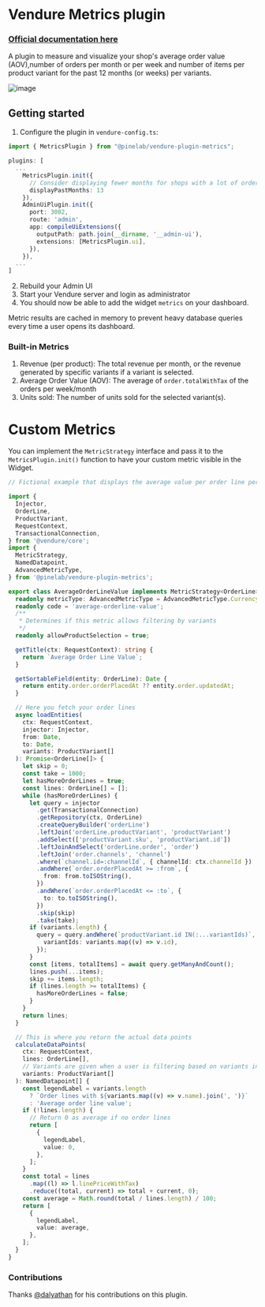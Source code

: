 # Vendure Metrics plugin

### [Official documentation here](https://pinelab-plugins.com/plugin/vendure-plugin-metrics)

A plugin to measure and visualize your shop's average order value (AOV),number of orders per
month or per week and number of items per product variant for the past 12 months (or weeks) per variants.

![image](https://user-images.githubusercontent.com/6604455/236404288-e55c37ba-9508-43e6-a54c-2eb7b3cd36ee.png)

## Getting started

1. Configure the plugin in `vendure-config.ts`:

```ts
import { MetricsPlugin } from "@pinelab/vendure-plugin-metrics";

plugins: [
  ...
    MetricsPlugin.init({
      // Consider displaying fewer months for shops with a lot of orders
      displayPastMonths: 13
    }),
    AdminUiPlugin.init({
      port: 3002,
      route: 'admin',
      app: compileUiExtensions({
        outputPath: path.join(__dirname, '__admin-ui'),
        extensions: [MetricsPlugin.ui],
      }),
    }),
  ...
]
```

2. Rebuild your Admin UI
3. Start your Vendure server and login as administrator
4. You should now be able to add the widget `metrics` on your dashboard.

Metric results are cached in memory to prevent heavy database queries every time a user opens its dashboard.

### Built-in Metrics

1. Revenue (per product): The total revenue per month, or the revenue generated by specific variants if a variant is selected.
2. Average Order Value (AOV): The average of `order.totalWithTax` of the orders per week/month
3. Units sold: The number of units sold for the selected variant(s).

# Custom Metrics

You can implement the `MetricStrategy` interface and pass it to the `MetricsPlugin.init()` function to have your custom metric visible in the Widget.

```ts
// Fictional example that displays the average value per order line per month in a chart

import {
  Injector,
  OrderLine,
  ProductVariant,
  RequestContext,
  TransactionalConnection,
} from '@vendure/core';
import {
  MetricStrategy,
  NamedDatapoint,
  AdvancedMetricType,
} from '@pinelab/vendure-plugin-metrics';

export class AverageOrderLineValue implements MetricStrategy<OrderLine> {
  readonly metricType: AdvancedMetricType = AdvancedMetricType.Currency;
  readonly code = 'average-orderline-value';
  /**
   * Determines if this metric allows filtering by variants
   */
  readonly allowProductSelection = true;

  getTitle(ctx: RequestContext): string {
    return `Average Order Line Value`;
  }

  getSortableField(entity: OrderLine): Date {
    return entity.order.orderPlacedAt ?? entity.order.updatedAt;
  }

  // Here you fetch your order lines
  async loadEntities(
    ctx: RequestContext,
    injector: Injector,
    from: Date,
    to: Date,
    variants: ProductVariant[]
  ): Promise<OrderLine[]> {
    let skip = 0;
    const take = 1000;
    let hasMoreOrderLines = true;
    const lines: OrderLine[] = [];
    while (hasMoreOrderLines) {
      let query = injector
        .get(TransactionalConnection)
        .getRepository(ctx, OrderLine)
        .createQueryBuilder('orderLine')
        .leftJoin('orderLine.productVariant', 'productVariant')
        .addSelect(['productVariant.sku', 'productVariant.id'])
        .leftJoinAndSelect('orderLine.order', 'order')
        .leftJoin('order.channels', 'channel')
        .where(`channel.id=:channelId`, { channelId: ctx.channelId })
        .andWhere(`order.orderPlacedAt >= :from`, {
          from: from.toISOString(),
        })
        .andWhere(`order.orderPlacedAt <= :to`, {
          to: to.toISOString(),
        })
        .skip(skip)
        .take(take);
      if (variants.length) {
        query = query.andWhere(`productVariant.id IN(:...variantIds)`, {
          variantIds: variants.map((v) => v.id),
        });
      }
      const [items, totalItems] = await query.getManyAndCount();
      lines.push(...items);
      skip += items.length;
      if (lines.length >= totalItems) {
        hasMoreOrderLines = false;
      }
    }
    return lines;
  }

  // This is where you return the actual data points
  calculateDataPoints(
    ctx: RequestContext,
    lines: OrderLine[],
    // Variants are given when a user is filtering based on variants in the chart widget
    variants: ProductVariant[]
  ): NamedDatapoint[] {
    const legendLabel = variants.length
      ? `Order lines with ${variants.map((v) => v.name).join(', ')}`
      : 'Average order line value';
    if (!lines.length) {
      // Return 0 as average if no order lines
      return [
        {
          legendLabel,
          value: 0,
        },
      ];
    }
    const total = lines
      .map((l) => l.linePriceWithTax)
      .reduce((total, current) => total + current, 0);
    const average = Math.round(total / lines.length) / 100;
    return [
      {
        legendLabel,
        value: average,
      },
    ];
  }
}
```

### Contributions

Thanks [@dalyathan](https://github.com/dalyathan) for his contributions on this plugin.
